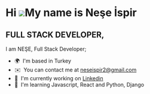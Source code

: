 Hi ![](https://user-images.githubusercontent.com/18350557/176309783-0785949b-9127-417c-8b55-ab5a4333674e.gif)My name is Neşe İspir
==================================================================================================================================

FULL STACK DEVELOPER,
--------------------


I am NEŞE,
Full Stack Developer;

*   🌍  I'm based in Turkey
*   ✉️  You can contact me at [neseispir2@gmail.com](mailto:neseispir2@gmail.com)
*   🚀  I'm currently working on [Linkedin](http://linkedin.com/in/neşe-ispir)
*   🧠  I'm learning Javascript, React and Python, Django
